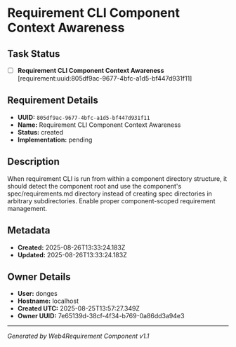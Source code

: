 # Requirement CLI Component Context Awareness

## Task Status
- [ ] **Requirement CLI Component Context Awareness** [requirement:uuid:805df9ac-9677-4bfc-a1d5-bf447d931f11]

## Requirement Details

- **UUID:** `805df9ac-9677-4bfc-a1d5-bf447d931f11`
- **Name:** Requirement CLI Component Context Awareness
- **Status:** created
- **Implementation:** pending

## Description

When requirement CLI is run from within a component directory structure, it should detect the component root and use the component's spec/requirements.md directory instead of creating spec directories in arbitrary subdirectories. Enable proper component-scoped requirement management.

## Metadata

- **Created:** 2025-08-26T13:33:24.183Z
- **Updated:** 2025-08-26T13:33:24.183Z

## Owner Details

- **User:** donges
- **Hostname:** localhost
- **Created UTC:** 2025-08-25T13:57:27.349Z
- **Owner UUID:** 7e65139d-38cf-4f34-b769-0a86dd3a94e3

---

*Generated by Web4Requirement Component v1.1*